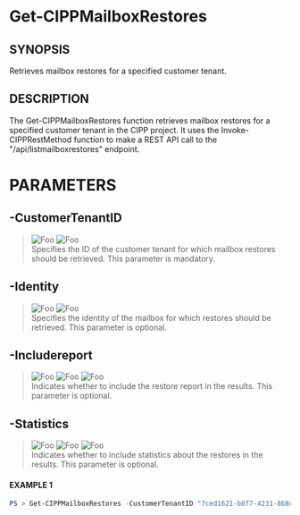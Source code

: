 # Get-CIPPMailboxRestores
## SYNOPSIS
Retrieves mailbox restores for a specified customer tenant.
## DESCRIPTION
The Get-CIPPMailboxRestores function retrieves mailbox restores for a specified customer tenant in the CIPP project. It uses the Invoke-CIPPRestMethod function to make a REST API call to the "/api/listmailboxrestores" endpoint.
# PARAMETERS

## **-CustomerTenantID**
> ![Foo](https://img.shields.io/badge/Type-String-Blue?) ![Foo](https://img.shields.io/badge/Mandatory-TRUE-Red?) \
Specifies the ID of the customer tenant for which mailbox restores should be retrieved. This parameter is mandatory.

  ## **-Identity**
> ![Foo](https://img.shields.io/badge/Type-String-Blue?) ![Foo](https://img.shields.io/badge/Mandatory-FALSE-Green?) \
Specifies the identity of the mailbox for which restores should be retrieved. This parameter is optional.

  ## **-Includereport**
> ![Foo](https://img.shields.io/badge/Type-SwitchParameter-Blue?) ![Foo](https://img.shields.io/badge/Mandatory-FALSE-Green?) ![Foo](https://img.shields.io/badge/DefaultValue-False-Blue?color=5547a8)\
Indicates whether to include the restore report in the results. This parameter is optional.

  ## **-Statistics**
> ![Foo](https://img.shields.io/badge/Type-SwitchParameter-Blue?) ![Foo](https://img.shields.io/badge/Mandatory-FALSE-Green?) ![Foo](https://img.shields.io/badge/DefaultValue-False-Blue?color=5547a8)\
Indicates whether to include statistics about the restores in the results. This parameter is optional.

 #### EXAMPLE 1
```powershell
PS > Get-CIPPMailboxRestores -CustomerTenantID "7ced1621-b8f7-4231-868c-bc6b1a2f1778" -Identity "281ceb6e-3d12-4a7f-b571-3c4f35ad85bc" -Includereport -Statistics
```

